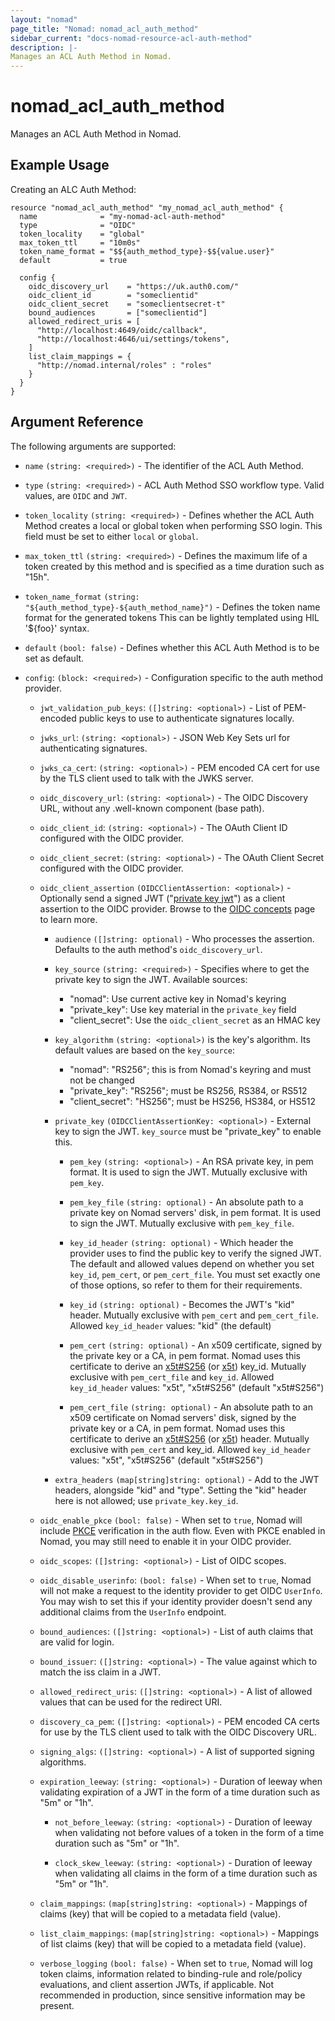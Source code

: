 ```yaml
---
layout: "nomad"
page_title: "Nomad: nomad_acl_auth_method"
sidebar_current: "docs-nomad-resource-acl-auth-method"
description: |-
Manages an ACL Auth Method in Nomad.
---
```


# nomad_acl_auth_method

Manages an ACL Auth Method in Nomad.

## Example Usage

Creating an ALC Auth Method:

```hcl
resource "nomad_acl_auth_method" "my_nomad_acl_auth_method" {
  name              = "my-nomad-acl-auth-method"
  type              = "OIDC"
  token_locality    = "global"
  max_token_ttl     = "10m0s"
  token_name_format = "$${auth_method_type}-$${value.user}"
  default           = true

  config {
    oidc_discovery_url    = "https://uk.auth0.com/"
    oidc_client_id        = "someclientid"
    oidc_client_secret    = "someclientsecret-t"
    bound_audiences       = ["someclientid"]
    allowed_redirect_uris = [
      "http://localhost:4649/oidc/callback",
      "http://localhost:4646/ui/settings/tokens",
    ]
    list_claim_mappings = {
      "http://nomad.internal/roles" : "roles"
    }
  }
}
```

## Argument Reference

The following arguments are supported:

- `name` `(string: <required>)` - The identifier of the ACL Auth Method.

- `type` `(string: <required>)` - ACL Auth Method SSO workflow type. Valid values,
  are `OIDC` and `JWT`.

- `token_locality` `(string: <required>)` - Defines whether the ACL Auth Method
  creates a local or global token when performing SSO login. This field must be
  set to either `local` or `global`.

- `max_token_ttl` `(string: <required>)` - Defines the maximum life of a token
  created by this method and is specified as a time duration such as "15h".

- `token_name_format` `(string: "${auth_method_type}-${auth_method_name}")` -
  Defines the token name format for the generated tokens This can be lightly
  templated using HIL '${foo}' syntax.

- `default` `(bool: false)` - Defines whether this ACL Auth Method is to be set
  as default.

- `config`: `(block: <required>)` - Configuration specific to the auth method
  provider.

  - `jwt_validation_pub_keys`: `([]string: <optional>)` - List of PEM-encoded 
    public keys to use to authenticate signatures locally.

  - `jwks_url`: `(string: <optional>)` - JSON Web Key Sets url for authenticating
    signatures.
			
  - `jwks_ca_cert`: `(string: <optional>)` - PEM encoded CA cert for use by the 
    TLS client used to talk with the JWKS server.

  - `oidc_discovery_url`: `(string: <optional>)` - The OIDC Discovery URL,
    without any .well-known component (base path).

  - `oidc_client_id`: `(string: <optional>)` - The OAuth Client ID configured
    with the OIDC provider.

  - `oidc_client_secret`: `(string: <optional>)` - The OAuth Client Secret
    configured with the OIDC provider.

  - `oidc_client_assertion` `(OIDCClientAssertion: <optional>)` - Optionally
    send a signed JWT ("[private key jwt][]") as a client assertion to the OIDC
    provider. Browse to the [OIDC concepts][concepts-assertions] page to learn
    more.

    - `audience` `([]string: optional)` - Who processes the assertion.
      Defaults to the auth method's `oidc_discovery_url`.

    - `key_source` `(string: <required>)` - Specifies where to get the private
      key to sign the JWT.
      Available sources:
      - "nomad": Use current active key in Nomad's keyring
      - "private_key": Use key material in the `private_key` field
      - "client_secret": Use the `oidc_client_secret` as an HMAC key

    - `key_algorithm` `(string: <optional>)` is the key's algorithm.
      Its default values are based on the `key_source`:
      - "nomad": "RS256"; this is from Nomad's keyring and must not be changed
      - "private_key": "RS256"; must be RS256, RS384, or RS512
      - "client_secret": "HS256"; must be HS256, HS384, or HS512

    - `private_key` `(OIDCClientAssertionKey: <optional>)` - External key
      to sign the JWT. `key_source` must be "private_key" to enable this.

      - `pem_key` `(string: <optional>)` - An RSA private key, in pem format.
        It is used to sign the JWT. Mutually exclusive with `pem_key`.

      - `pem_key_file` `(string: optional)` - An absolute path to a private key
        on Nomad servers' disk, in pem format. It is used to sign the JWT.
        Mutually exclusive with `pem_key_file`.

      - `key_id_header` `(string: optional)` - Which header the provider uses
        to find the public key to verify the signed JWT.
        The default and allowed values depend on whether you set `key_id`,
        `pem_cert`, or `pem_cert_file`. You must set exactly one of those
        options, so refer to them for their requirements.

      - `key_id` `(string: optional)` - Becomes the JWT's "kid" header.
        Mutually exclusive with `pem_cert` and `pem_cert_file`.
        Allowed `key_id_header` values: "kid" (the default)

      - `pem_cert` `(string: optional)` - An x509 certificate, signed by the
        private key or a CA, in pem format. Nomad uses this certificate to
        derive an [x5t#S256][] (or [x5t][]) key_id.
        Mutually exclusive with `pem_cert_file` and `key_id`.
        Allowed `key_id_header` values: "x5t", "x5t#S256" (default "x5t#S256")

      - `pem_cert_file` `(string: optional)` - An absolute path to an x509
        certificate on Nomad servers' disk, signed by the private key or a CA,
        in pem format.
        Nomad uses this certificate to derive an [x5t#S256][] (or [x5t][])
        header. Mutually exclusive with `pem_cert` and key_id.
        Allowed `key_id_header` values: "x5t", "x5t#S256" (default "x5t#S256")

    - `extra_headers` `(map[string]string: optional)` - Add to the JWT headers,
      alongside "kid" and "type". Setting the "kid" header here is not allowed;
      use `private_key.key_id`.

  - `oidc_enable_pkce` `(bool: false)` - When set to `true`, Nomad will include
    [PKCE][] verification in the auth flow. Even with PKCE enabled in Nomad,
    you may still need to enable it in your OIDC provider.
  - `oidc_scopes`: `([]string: <optional>)` - List of OIDC scopes.

  - `oidc_disable_userinfo`: `(bool: false)` - When set to `true`, Nomad will
     not make a request to the identity provider to get OIDC `UserInfo`.
     You may wish to set this if your identity provider doesn't send any
     additional claims from the `UserInfo` endpoint.

  - `bound_audiences`: `([]string: <optional>)` - List of auth claims that are
    valid for login.

  - `bound_issuer`: `([]string: <optional>)` - The value against which to match
    the iss claim in a JWT.

  - `allowed_redirect_uris`: `([]string: <optional>)` - A list of allowed values
    that can be used for the redirect URI.

  - `discovery_ca_pem`: `([]string: <optional>)` - PEM encoded CA certs for use
    by the TLS client used to talk with the OIDC Discovery URL.

  - `signing_algs`: `([]string: <optional>)` - A list of supported signing
    algorithms.

  - `expiration_leeway`: `(string: <optional>)` - Duration of leeway when validating
    expiration of a JWT in the form of a time duration such as "5m" or "1h".

	- `not_before_leeway`: `(string: <optional>)` - Duration of leeway when validating
    not before values of a token in the form of a time duration such as "5m" or "1h".
    
	- `clock_skew_leeway`: `(string: <optional>)` - Duration of leeway when validating
    all claims in the form of a time duration such as "5m" or "1h".

  - `claim_mappings`: `(map[string]string: <optional>)` - Mappings of claims (key)
    that will be copied to a metadata field (value).

  - `list_claim_mappings`: `(map[string]string: <optional>)` - Mappings of list
    claims (key) that will be copied to a metadata field (value).

  - `verbose_logging` `(bool: false)` - When set to `true`, Nomad will log token
    claims, information related to binding-rule and role/policy evaluations,
    and client assertion JWTs, if applicable. Not recommended in production,
    since sensitive information may be present.

[private key jwt]: https://oauth.net/private-key-jwt/
[concepts-assertions]: /nomad/docs/concepts/acl/auth-methods/oidc#client-assertions
[x5t]: https://datatracker.ietf.org/doc/html/rfc7515#section-4.1.7
[x5t#S256]: https://datatracker.ietf.org/doc/html/rfc7515#section-4.1.8
[pkce]: https://oauth.net/2/pkce/
